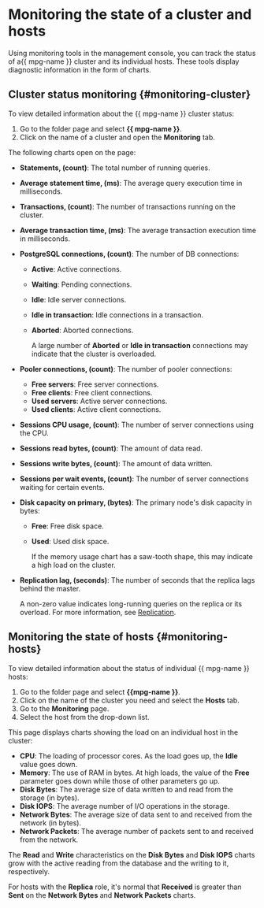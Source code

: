# Monitoring the state of a cluster and hosts

Using monitoring tools in the management console, you can track the status of a{{ mpg-name }} cluster and its individual hosts. These tools display diagnostic information in the form of charts.

## Cluster status monitoring {#monitoring-cluster}

To view detailed information about the {{ mpg-name }} cluster status:

1. Go to the folder page and select **{{ mpg-name }}**.
1. Click on the name of a cluster and open the **Monitoring** tab.

The following charts open on the page:

- **Statements, (count)**: The total number of running queries.

- **Average statement time, (ms)**: The average query execution time in milliseconds.

- **Transactions, (count)**: The number of transactions running on the cluster.

- **Average transaction time, (ms)**: The average transaction execution time in milliseconds.

- **PostgreSQL connections, (count)**: The number of DB connections:
    - **Active**: Active connections.
    - **Waiting**: Pending connections.
    - **Idle**: Idle server connections.
    - **Idle in transaction**: Idle connections in a transaction.
    - **Aborted**: Aborted connections.

      A large number of **Aborted** or **Idle in transaction** connections may indicate that the cluster is overloaded.

- **Pooler connections, (count)**: The number of pooler connections:
    - **Free servers**: Free server connections.
    - **Free clients**: Free client connections.
    - **Used servers**: Active server connections.
    - **Used clients**: Active client connections.

- **Sessions CPU usage, (count)**: The number of server connections using the CPU.

- **Sessions read bytes, (count)**: The amount of data read.

- **Sessions write bytes, (count)**: The amount of data written.

- **Sessions per wait events, (count)**: The number of server connections waiting for certain events.

- **Disk capacity on primary, (bytes)**: The primary node's disk capacity in bytes:
    - **Free**: Free disk space.
    - **Used**: Used disk space.

      If the memory usage chart has a saw-tooth shape, this may indicate a high load on the cluster.

- **Replication lag, (seconds)**: The number of seconds that the replica lags behind the master.

  A non-zero value indicates long-running queries on the replica or its overload. For more information, see [Replication](../concepts/replication.md).

## Monitoring the state of hosts {#monitoring-hosts}

To view detailed information about the status of individual {{ mpg-name }} hosts:

1. Go to the folder page and select **{{mpg-name }}**.
1. Click on the name of the cluster you need and select the **Hosts** tab.
1. Go to the **Monitoring** page.
1. Select the host from the drop-down list.

This page displays charts showing the load on an individual host in the cluster:

- **CPU**: The loading of processor cores. As the load goes up, the **Idle** value goes down.
- **Memory**: The use of RAM in bytes. At high loads, the value of the **Free** parameter goes down while those of other parameters go up.
- **Disk Bytes**: The average size of data written to and read from the storage (in bytes).
- **Disk IOPS**: The average number of I/O operations in the storage.
- **Network Bytes**: The average size of data sent to and received from the network (in bytes).
- **Network Packets**: The average number of packets sent to and received from the network.

The **Read** and **Write** characteristics on the **Disk Bytes** and **Disk IOPS** charts grow with the active reading from the database and the writing to it, respectively.

For hosts with the **Replica** role, it's normal that **Received** is greater than **Sent** on the **Network Bytes** and **Network Packets** charts.

